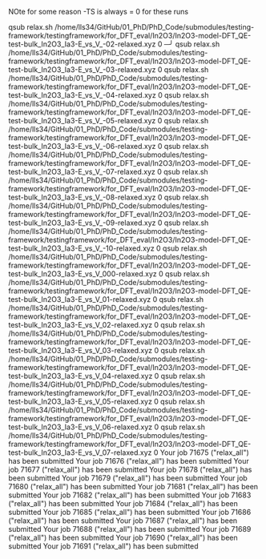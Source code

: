 NOte for some reason -TS is always = 0 for these runs

qsub relax.sh /home/lls34/GitHub/01_PhD/PhD_Code/submodules/testing-framework/testingframework/for_DFT_eval/In2O3/In2O3-model-DFT_QE-test-bulk_In2O3_Ia3-E_vs_V_-02-relaxed.xyz 0                                                                                                                                              ─╯
qsub relax.sh /home/lls34/GitHub/01_PhD/PhD_Code/submodules/testing-framework/testingframework/for_DFT_eval/In2O3/In2O3-model-DFT_QE-test-bulk_In2O3_Ia3-E_vs_V_-03-relaxed.xyz 0
qsub relax.sh /home/lls34/GitHub/01_PhD/PhD_Code/submodules/testing-framework/testingframework/for_DFT_eval/In2O3/In2O3-model-DFT_QE-test-bulk_In2O3_Ia3-E_vs_V_-04-relaxed.xyz 0
qsub relax.sh /home/lls34/GitHub/01_PhD/PhD_Code/submodules/testing-framework/testingframework/for_DFT_eval/In2O3/In2O3-model-DFT_QE-test-bulk_In2O3_Ia3-E_vs_V_-05-relaxed.xyz 0
qsub relax.sh /home/lls34/GitHub/01_PhD/PhD_Code/submodules/testing-framework/testingframework/for_DFT_eval/In2O3/In2O3-model-DFT_QE-test-bulk_In2O3_Ia3-E_vs_V_-06-relaxed.xyz 0
qsub relax.sh /home/lls34/GitHub/01_PhD/PhD_Code/submodules/testing-framework/testingframework/for_DFT_eval/In2O3/In2O3-model-DFT_QE-test-bulk_In2O3_Ia3-E_vs_V_-07-relaxed.xyz 0
qsub relax.sh /home/lls34/GitHub/01_PhD/PhD_Code/submodules/testing-framework/testingframework/for_DFT_eval/In2O3/In2O3-model-DFT_QE-test-bulk_In2O3_Ia3-E_vs_V_-08-relaxed.xyz 0
qsub relax.sh /home/lls34/GitHub/01_PhD/PhD_Code/submodules/testing-framework/testingframework/for_DFT_eval/In2O3/In2O3-model-DFT_QE-test-bulk_In2O3_Ia3-E_vs_V_-09-relaxed.xyz 0
qsub relax.sh /home/lls34/GitHub/01_PhD/PhD_Code/submodules/testing-framework/testingframework/for_DFT_eval/In2O3/In2O3-model-DFT_QE-test-bulk_In2O3_Ia3-E_vs_V_-10-relaxed.xyz 0
qsub relax.sh /home/lls34/GitHub/01_PhD/PhD_Code/submodules/testing-framework/testingframework/for_DFT_eval/In2O3/In2O3-model-DFT_QE-test-bulk_In2O3_Ia3-E_vs_V_000-relaxed.xyz 0
qsub relax.sh /home/lls34/GitHub/01_PhD/PhD_Code/submodules/testing-framework/testingframework/for_DFT_eval/In2O3/In2O3-model-DFT_QE-test-bulk_In2O3_Ia3-E_vs_V_01-relaxed.xyz 0
qsub relax.sh /home/lls34/GitHub/01_PhD/PhD_Code/submodules/testing-framework/testingframework/for_DFT_eval/In2O3/In2O3-model-DFT_QE-test-bulk_In2O3_Ia3-E_vs_V_02-relaxed.xyz 0
qsub relax.sh /home/lls34/GitHub/01_PhD/PhD_Code/submodules/testing-framework/testingframework/for_DFT_eval/In2O3/In2O3-model-DFT_QE-test-bulk_In2O3_Ia3-E_vs_V_03-relaxed.xyz 0
qsub relax.sh /home/lls34/GitHub/01_PhD/PhD_Code/submodules/testing-framework/testingframework/for_DFT_eval/In2O3/In2O3-model-DFT_QE-test-bulk_In2O3_Ia3-E_vs_V_04-relaxed.xyz 0
qsub relax.sh /home/lls34/GitHub/01_PhD/PhD_Code/submodules/testing-framework/testingframework/for_DFT_eval/In2O3/In2O3-model-DFT_QE-test-bulk_In2O3_Ia3-E_vs_V_05-relaxed.xyz 0
qsub relax.sh /home/lls34/GitHub/01_PhD/PhD_Code/submodules/testing-framework/testingframework/for_DFT_eval/In2O3/In2O3-model-DFT_QE-test-bulk_In2O3_Ia3-E_vs_V_06-relaxed.xyz 0
qsub relax.sh /home/lls34/GitHub/01_PhD/PhD_Code/submodules/testing-framework/testingframework/for_DFT_eval/In2O3/In2O3-model-DFT_QE-test-bulk_In2O3_Ia3-E_vs_V_07-relaxed.xyz 0
Your job 71675 ("relax_all") has been submitted
Your job 71676 ("relax_all") has been submitted
Your job 71677 ("relax_all") has been submitted
Your job 71678 ("relax_all") has been submitted
Your job 71679 ("relax_all") has been submitted
Your job 71680 ("relax_all") has been submitted
Your job 71681 ("relax_all") has been submitted
Your job 71682 ("relax_all") has been submitted
Your job 71683 ("relax_all") has been submitted
Your job 71684 ("relax_all") has been submitted
Your job 71685 ("relax_all") has been submitted
Your job 71686 ("relax_all") has been submitted
Your job 71687 ("relax_all") has been submitted
Your job 71688 ("relax_all") has been submitted
Your job 71689 ("relax_all") has been submitted
Your job 71690 ("relax_all") has been submitted
Your job 71691 ("relax_all") has been submitted